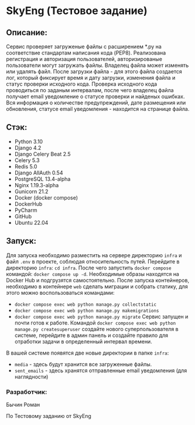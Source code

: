 # SkyEng (Тестовое задание)
## Описание:
Сервис проверяет загруженые файлы с расширением *.py на соответствие стандартам написания кода (PEP8).
Реализована регистрация и авторизация пользователей, авторизированые пользователи могут загружать файлы. Владелец файла может изменять или удалять файл.
После загрузки файла - для этого файла создается лог, который фиксирует время и дату загрузки, изменения файла и статус проверки исходного кода.
Проверка исходного кода проводиться по заданым интервалам, после чего владелец файла получает email уведомление о статусе проверки и найденых ошибках.
Вся информация о количестве предупреждений, дате размещения или обновления, статусе email уведомления - находится на странице файла.

## Стэк:

 - Python 3.10 
 - Django 4.2 
 - Django Celery Beat 2.5 
 - Celery 5.3 
 - Redis 5.0
 - Django AllAuth 0.54 
 - PostgreSQL 13.4-alpha
 - Nginx 1.19.3-alpha
 - Gunicorn 21.2
 - Docker (docker compose) 
 - DockerHub
 - PyCharm 
 - GitHub 
 - Ubuntu 22.04

## Запуск:
Для запуска необходимо разместить на сервере директорию `infra` и файл `.env` в проекте, соблюдая относительность путей.
Перейдите в директорию `infra`: `cd infra`.
После чего запустить `docker compose` командой: `docker compose up -d`.
Необходимые образы находятся на Docker Hub и подгрузятся самостоятельно.
После запуска контейнеров, необходимо в контейнере `web` сделать миграции и собрать статику, для этого можно воспользоваться командами:
- `docker compose exec web python manage.py collectstatic`
- `docker compose exec web python manage.py makemigrations`
- `docker compose exec web python manage.py migrate`
Сервис запущен и почти готов к работе.
Командой `docker compose exec web python manage.py createsuperuser` создайте нового суперпользователя в системе, перейдите в админ панель и создайте правило для отработки задачи в определенный интервал времени.

В вашей системе появятся две новые директории в папке `infra`:
- `media` - здесь будут хранится все загруженные файлы.
- `sent_emails` - здесь хранятся отправленные email уведомления (для наглядности)

### Разработчик:
Бычин Роман

По Тестовому заданию от SkyEng